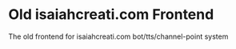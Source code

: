 # Old isaiahcreati.com Frontend
 The old frontend for isaiahcreati.com bot/tts/channel-point system
